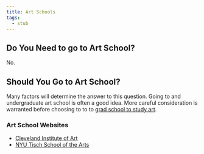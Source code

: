 ```yaml
---
title: Art Schools
tags:
  - stub
---
```


## Do You Need to go to Art School?

No.

## Should You Go to Art School?

Many factors will determine the answer to this question. Going to and undergraduate art school is often a good idea. More careful consideration is warranted before choosing to to to [grad school to study art](grad-school.md).

### Art School Websites

- [Cleveland Institute of Art](https://cia.edu)
- [NYU Tisch School of the Arts](https://tisch.nyu.edu/)
